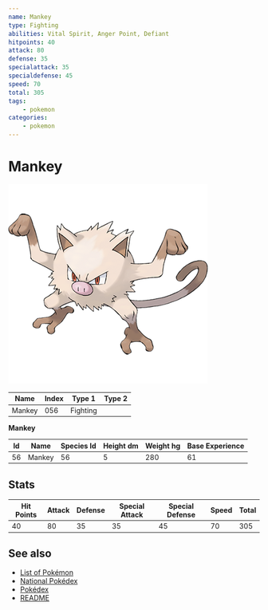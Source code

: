 ```yaml
---
name: Mankey
type: Fighting
abilities: Vital Spirit, Anger Point, Defiant
hitpoints: 40
attack: 80
defense: 35
specialattack: 35
specialdefense: 45
speed: 70
total: 305
tags:
    - pokemon
categories:
    - pokemon
---
```


# Mankey


![Mankey](images/056.png)

| **Name** | **Index** | **Type 1** | **Type 2** |
|----|----|----|----|
| Mankey | 056 | Fighting  |  |

**Mankey** 




| **Id** | **Name** | **Species Id** | **Height dm** | **Weight hg** | **Base Experience** |
|--------|----------|----------------|------------|------------|---------------------|
| 56 | Mankey | 56 | 5 | 280 | 61 |



## Stats

| **Hit Points** | **Attack** | **Defense** | **Special Attack** | **Special Defense** | **Speed** | **Total** |
|----------------|------------|-------------|--------------------|---------------------|-----------|-----------|
| 40 | 80 | 35 | 35 | 45 | 70 | 305 |

## See also

- [List of Pokémon](../pokemon.md)
- [National Pokédex](../national_pokedex.md)
- [Pokédex](../pokedex.md)
- [README](../README.md)

